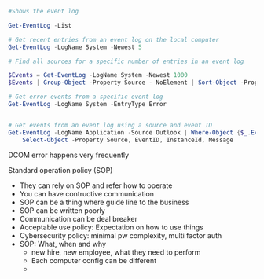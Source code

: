 ```ps1
#Shows the event log

Get-EventLog -List

# Get recent entries from an event log on the local computer
Get-EventLog -LogName System -Newest 5

# Find all sources for a specific number of entries in an event log

$Events = Get-EventLog -LogName System -Newest 1000
$Events | Group-Object -Property Source - NoElement | Sort-Object -Property Count -Descending

# Get error events from a specific event log
Get-EventLog -LogName System -EntryType Error


# Get events from an event log using a source and event ID
Get-EventLog -LogName Application -Source Outlook | Where-Object {$_.EventID -eq 63 } | 
    Select-Object -Property Source, EventID, InstanceId, Message
```
DCOM error happens very frequently

Standard operation policy (SOP)

- They can rely on SOP and refer how to operate
- You can have contructive communication
- SOP can be a thing where guide line to the business
- SOP can be written poorly
- Communication can be deal breaker
- Acceptable use policy: Expectation on how to use things
- Cybersecurity policy: minimal pw complexity, multi factor auth
- SOP: What, when and why
    - new hire, new employee, what they need to perform
    - Each computer config can be different
    - 